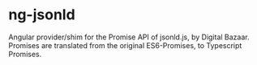 # ng-jsonld
Angular provider/shim for the Promise API of jsonld.js, by Digital Bazaar. Promises are translated from the original ES6-Promises, to Typescript Promises.
